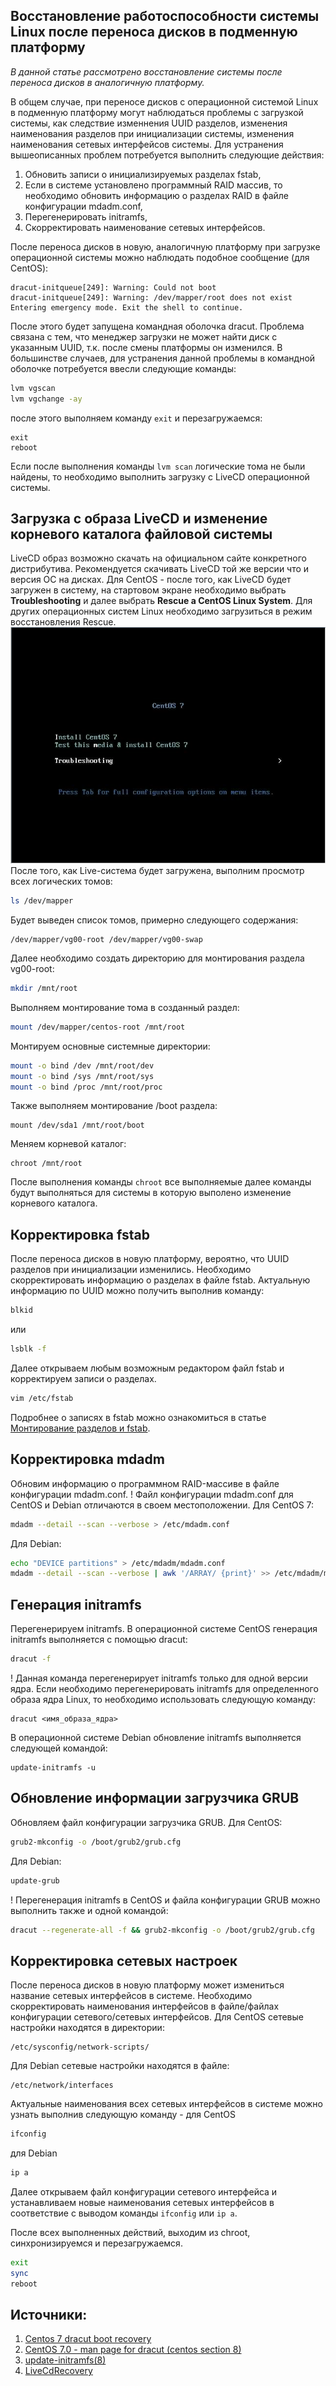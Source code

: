 ## Восстановление работоспособности системы Linux после переноса дисков в подменную платформу

*В данной статье рассмотрено восстановление системы после переноса дисков в аналогичную платформу.*

В общем случае, при переносе дисков с операционной системой Linux в подменную платформу могут наблюдаться проблемы с загрузкой системы, как следствие изменнения UUID разделов, изменения наименования разделов при инициализации системы, изменения наименования сетевых интерфейсов системы. Для устранения вышеописанных проблем потребуется выполнить следующие действия:
1. Обновить записи о инициализируемых разделах fstab,
2. Если в системе установлено программный RAID массив, то необходимо обновить информацию о разделах RAID в файле конфигурации mdadm.conf,
3. Перегенерировать initramfs,
4. Скорректировать наименование сетевых интерфейсов.

После переноса дисков в новую, аналогичную платформу при загрузке операционной системы можно наблюдать подобное сообщение (для CentOS):
```
dracut-initqueue[249]: Warning: Could not boot
dracut-initqueue[249]: Warning: /dev/mapper/root does not exist
Entering emergency mode. Exit the shell to continue.
```
После этого будет запущена командная оболочка dracut. Проблема связана с тем, что менеджер загрузки не может найти диск с указанным UUID, т.к. после смены платформы он изменился.
В большинстве случаев, для устранения данной проблемы в командной оболочке потребуется ввесли следующие команды:
```sh
lvm vgscan
lvm vgchange -ay 
```
после этого выполняем команду `exit` и перезагружаемся:
```
exit
reboot
```
Если после выполнения команды `lvm scan` логические тома не были найдены, то необходимо выполнить загрузку с LiveCD операционной системы. 

## Загрузка с образа LiveCD и изменение корневого каталога файловой системы

LiveCD образ возможно скачать на официальном сайте конкретного дистрибутива. Рекомендуется скачивать LiveCD той же версии что и версия ОС на дисках.
Для CentOS - после того, как LiveCD будет загружен в систему, на стартовом экране необходимо выбрать **Troubleshooting** и далее выбрать **Rescue a CentOS Linux System**. Для других операционных систем Linux необходимо загрузиться в режим восстановления Rescue.
![LiveCD CentOS 7](live-centos.png)
После того, как Live-система будет загружена, выполним просмотр всех логических томов:
```sh
ls /dev/mapper
```
Будет выведен список томов, примерно следующего содержания:
```
/dev/mapper/vg00-root /dev/mapper/vg00-swap
```
Далее необходимо создать директорию для монтирования раздела vg00-root:
```sh
mkdir /mnt/root
```
Выполняем монтирование тома в созданный раздел:
```sh
mount /dev/mapper/centos-root /mnt/root
```
Монтируем основные системные директории:
```sh
mount -o bind /dev /mnt/root/dev
mount -o bind /sys /mnt/root/sys
mount -o bind /proc /mnt/root/proc
```
Также выполняем монтирование /boot раздела:
```
mount /dev/sda1 /mnt/root/boot
```
Меняем корневой каталог:
```
chroot /mnt/root
```
После выполнения команды `chroot` все выполняемые далее команды будут выполняться для системы в которую выполено изменение корневого каталога.

## Корректировка fstab

После переноса дисков в новую платформу, вероятно, что UUID разделов при инициализации изменились. Необходимо скорректировать информацию о разделах в файле fstab. Актуальную информацию по UUID можно получить выполнив команду:
```sh
blkid
```
или
```sh
lsblk -f
```
Далее открываем любым возможным редактором файл fstab и корректируем записи о разделах.
```sh
vim /etc/fstab
```
Подробнее о записях в fstab можно ознакомиться в статье [Монтирование разделов и fstab](https://cloud-core.ru/kb/montirovanie-razdelov-i-fstab#zapis-v-fayl-fstab).

## Корректировка mdadm

Обновим информацию о программном RAID-массиве в файле конфигурации mdadm.conf.
! Файл конфигурации mdadm.conf для CentOS и Debian отличаются в своем местоположении.
Для CentOS 7:
```sh
mdadm --detail --scan --verbose > /etc/mdadm.conf
```
Для Debian:
```sh
echo "DEVICE partitions" > /etc/mdadm/mdadm.conf
mdadm --detail --scan --verbose | awk '/ARRAY/ {print}' >> /etc/mdadm/mdadm.conf
```

## Генерация initramfs

Перегенерируем initramfs. 
В операционной системе CentOS генерация initramfs выполняется с помощью dracut:
```sh
dracut -f
```
! Данная команда перегенерирует initramfs только для одной версии ядра. Если необходимо перегенерировать initramfs для определенного образа ядра Linux, то необходимо использовать следующую команду:
```
dracut <имя_образа_ядра>
```
В операционной системе Debian обновление initramfs выполняется следующей командой:
```
update-initramfs -u
```

## Обновление информации загрузчика GRUB

Обновляем файл конфигурации загрузчика GRUB.
Для CentOS:
```sh
grub2-mkconfig -o /boot/grub2/grub.cfg
```
Для Debian:
```sh
update-grub
```
! Перегенерация initramfs в CentOS и файла конфигурации GRUB можно выполнить также и одной командой:
```sh
dracut --regenerate-all -f && grub2-mkconfig -o /boot/grub2/grub.cfg
```

## Корректировка сетевых настроек

После переноса дисков в новую платформу может измениться название сетевых интерфейсов в системе. Необходимо скорректировать наименования интерфейсов в файле/файлах конфигурации сетевого/сетевых интерфейсов. 
Для CentOS сетевые настройки находятся в директории:
```
/etc/sysconfig/network-scripts/
```
Для Debian сетевые настройки находятся в файле:
```
/etc/network/interfaces
```
Актуальные наименования всех сетевых интерфейсов в системе можно узнать выполнив следующую команду - 
для CentOS
```sh
ifconfig
```
для Debian
```sh
ip a
```
Далее открываем файл конфигурации сетевого интерфейса и устанавливаем новые наименования сетевых интерфейсов в соответствие с выводом команды `ifconfig` или `ip a`.

После всех выполненных действий, выходим из chroot, синхронизируемся и перезагружаемся.
```sh
exit
sync
reboot
```

## Источники:
1. [Centos 7 dracut boot recovery](https://exebit.wordpress.com/2015/11/20/centos-7-dracut-boot-recovery/)
2. [CentOS 7.0 - man page for dracut (centos section 8)](https://www.unix.com/man-page/centos/8/dracut/)
3. [update-initramfs(8)](https://manpages.debian.org/jessie/initramfs-tools/update-initramfs.8.en.html)
4. [LiveCdRecovery](https://help.ubuntu.com/community/LiveCdRecovery) 